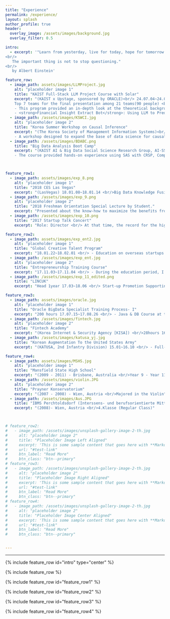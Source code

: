 ```yaml
---  
title: "Experience"
permalink: /experience/
layout: splash
author_profile: true
header:
  overlay_image: /assets/images/background.jpg
  overlay_filter: 0.5

intro:
  - excerpt: '"Learn from yesterday, live for today, hope for tomorrow.
<br/>
   The important thing is not to stop questioning."  
<br/>
   by Albert Einstein'

feature_row:
  - image_path: assets/images/LLMProject.jpg
    alt: "placeholder image 1"
    title: "KAIST Full-Stack LLM Project Course with Solar"
    excerpt: "(KAIST x Upstage, sponsored by ORACLE)<br/> 24.07.04~24.07.06 <br/>
    Top 7 teams for the final presentation among 21 teams(90 people) <br/>
    - This program provided an in-depth look at the theoretical background and practical application of Large Language Models (LLM). Additionally, it provided insight into the development potential and utilization of LLM through the latest research trends and case studies.<br/>
    - <strong>Financial Insight Extract Bot</strong>: Using LLM to Predict Earnings Increases or Decreases" 
  - image_path: /assets/images/KSWCI.jpg
    alt: "placeholder image 2"
    title: "Korea Summer Workshop on Causal Inference"
    excerpt: "(The Korea Society of Management Information Systems)<br/> 24.06.13~24.06.28 <br/>
    - A workshop designed to expand the base of data science for causal inference and decision making."
  - image_path: /assets/images/BDABC.png
    title: "Big Data Analysis Boot Camp"
    excerpt: "(KAIST AI & Big Data Social Science Research Group, AI-SSRG)<br/> 23.02.06~23.02.13 <br/>
    - The course provided hands-on experience using SAS with CRSP, Computstat, and the UNIX-based operating system at WRDS."



feature_row1:
  - image_path: assets/images/exp_8.png
    alt: "placeholder image 1"
    title: "2018 CES Las Vegas"
    excerpt: "(LasVegas) 18.01.08~18.01.14 <br/>Big Data Knowledge Fusion Overseas Programs" 
  - image_path: /assets/images/exp_9.png
    alt: "placeholder image 2"
    title: "2018 Freshman Orientation Special Lecture by Student."
    excerpt: "Presented about the know-how to maximize the benefits from the university."
  - image_path: /assets/images/exp_10.png
    title: "2017 Startup Talk Concert"
    excerpt: "Role: Director <br/> At that time, the record for the highest number of participating students in a student-led event."

feature_row2:
  - image_path: assets/images/exp_ent2.jpg
    alt: "placeholder image 1"
    title: "Global Creative Talent Program"
    excerpt: "18.01.22~18.02.01 <br/> - Education on overseas startups in general, visiting companies located in Shenzhen and Hong Kong, China."
  - image_path: /assets/images/exp_ent.jpg
    alt: "placeholder image 2"
    title: "Entrepreneurship Training Course"
    excerpt: "17.11.03~17.11.04 <br/> - During the education period, I attended lectures related to entrepreneurship while participating in programs such as startup idea mentoring, business plan writing, and competitions."
  - image_path: /assets/images/exp_11_edited.png
    title: "LINCUK"
    excerpt: "Head 1year 17.03~18.06 <br/> Start-up Promotion Supporting Group <br/> -We conducted interviews with the CEOs of the startups and provided know-how and promotion of the startups to students through multiple SNS channels. <a href='https://www.facebook.com/LINCUK0/'>LINK</a>"

feature_row3:
  - image_path: assets/images/oracle.jpg
    alt: "placeholder image 1"
    title: "Oracle BigData Specialist Training Process- I"
    excerpt: "200 hours 17.07.15~17.08.26 <br/> - Java & DB Course at the Oracle workforce Development Class"
  - image_path: /assets/images/fintech.jpg
    alt: "placeholder image 2"
    title: "Fintech Academy"
    excerpt: "(Korea Internet & Security Agency [KISA]) <br/>28hours 16.11.08~16.11.11 <br/> - Block-Chain and Financial Technology"
  - image_path: /assets/images/katusa_yj.jpg
    title: "Korean Augmentation To the United States Army"
    excerpt: "(KATUSA, 2nd Infantry Division) 15.01~16.10 <br/> - Full-time discharged (Orderly Room & Training Room)"

feature_row4:
  - image_path: assets/images/MSHS.jpg
    alt: "placeholder image 1"
    title: "Mansfield State High School"
    excerpt: "(2009 - 2011) - Brisbane, Australia <br/>Year 9 - Year 11 (Regular Class)"
  - image_path: /assets/images/violin.JPG
    alt: "placeholder image 2"
    title: "Prayner Konservatorium"
    excerpt: "(2007 - 2008) - Wien, Austria <br/>Majored in the Violin"
  - image_path: /assets/images/Aus.JPG
    title: "IBMS Perchtoldsdorf (Interssens- und berufsorientierte Mittelschule) "
    excerpt: "(2008)- Wien, Austria <br/>4.Klasse (Regular Class)"



# feature_row2:
#   - image_path: /assets/images/unsplash-gallery-image-2-th.jpg
#     alt: "placeholder image 2"
#     title: "Placeholder Image Left Aligned"
#     excerpt: 'This is some sample content that goes here with **Markdown** formatting. Left aligned with `type="left"`'
#     url: "#test-link"
#     btn_label: "Read More"
#     btn_class: "btn--primary"
# feature_row3:
#   - image_path: /assets/images/unsplash-gallery-image-2-th.jpg
#     alt: "placeholder image 2"
#     title: "Placeholder Image Right Aligned"
#     excerpt: 'This is some sample content that goes here with **Markdown** formatting. Right aligned with `type="right"`'
#     url: "#test-link"
#     btn_label: "Read More"
#     btn_class: "btn--primary"
# feature_row4:
#   - image_path: /assets/images/unsplash-gallery-image-2-th.jpg
#     alt: "placeholder image 2"
#     title: "Placeholder Image Center Aligned"
#     excerpt: 'This is some sample content that goes here with **Markdown** formatting. Centered with `type="center"`'
#     url: "#test-link"
#     btn_label: "Read More"
#     btn_class: "btn--primary"


---
```




---

{% include feature_row id="intro" type="center" %}

{% include feature_row %}

{% include feature_row id="feature_row1" %}

{% include feature_row id="feature_row2" %}

{% include feature_row id="feature_row3" %}

{% include feature_row id="feature_row4" %}

<!--  {% include feature_row id="feature_row2" type="left" %}

 {% include feature_row id="feature_row3" type="right" %}

 {% include feature_row id="feature_row4" type="center" %} -->




